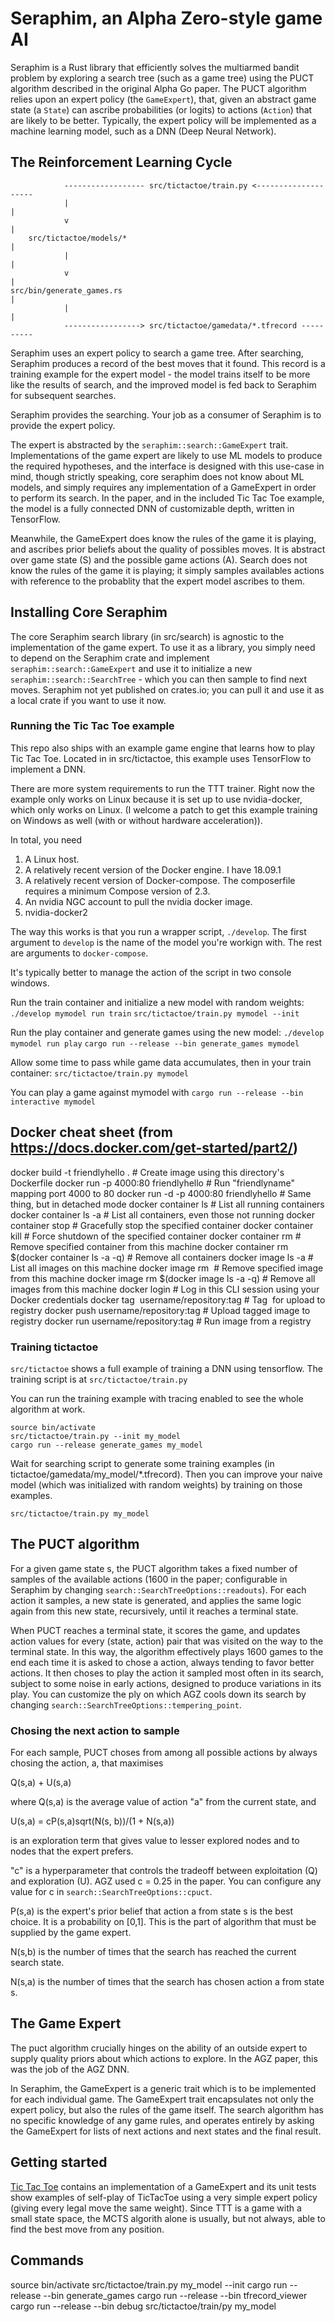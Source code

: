 # Seraphim, an Alpha Zero-style game AI

Seraphim is a Rust library that efficiently solves the multiarmed bandit problem by exploring a search tree (such as a game tree) using the PUCT algorithm described in the original Alpha Go paper. The PUCT algorithm relies upon an expert policy (the `GameExpert`), that, given an abstract game state (a `State`) can ascribe probabilities (or logits) to actions (`Action`) that are likely to be better.  Typically, the expert policy will be implemented as a machine learning model, such as a DNN (Deep Neural Network).


## The Reinforcement Learning Cycle
```
            ------------------ src/tictactoe/train.py <--------------------
            |                                                             |
            v                                                             |
    src/tictactoe/models/*                                                |
            |                                                             |
            v                                                             |
src/bin/generate_games.rs                                                 |
            |                                                             |
            -----------------> src/tictactoe/gamedata/*.tfrecord ----------
```

Seraphim uses an expert policy to search a game tree. After searching, Seraphim produces a record
of the best moves that it found. This record is a training example for the expert model - the model
trains itself to be more like the results of search, and the improved model is fed back to Seraphim
for subsequent searches.

Seraphim provides the searching. Your job as a consumer of Seraphim is to provide the expert policy.  

The expert is abstracted by the `seraphim::search::GameExpert` trait. Implementations of the game expert are likely to use ML models to produce the required hypotheses, and the interface is designed with this use-case in mind, though strictly speaking, core seraphim does not know about ML models, and simply requires any implementation of a GameExpert in order to perform its search. In the paper, and in the included Tic Tac Toe example, the model is a fully connected DNN of customizable depth, written in TensorFlow.

Meanwhile, the GameExpert does know the rules of the game it is playing, and ascribes prior beliefs about the quality of possibles moves. It  is abstract over game state (S) and the possible game actions (A). Search does not know the rules of the game it is playing; it simply samples availables actions with reference to the probablity that the expert model ascribes to them.

## Installing Core Seraphim

The core Seraphim search library (in src/search) is agnostic to the implementation of the game expert. To use it as a library, you simply need to depend on the Seraphim crate and implement ` seraphim::search::GameExpert` and use it to initialize a new `seraphim::search::SearchTree` - which you can then sample to find next moves. Seraphim not yet published on crates.io; you can pull it and use it as a local crate if you want to use it now.

### Running the Tic Tac Toe example

This repo also ships with an example game engine that learns how to play Tic Tac Toe. Located in in src/tictactoe, this example uses TensorFlow to implement a DNN.

There are more system requirements to run the TTT trainer. Right now the example only works on Linux because it is set up to use nvidia-docker, which only works on Linux. (I welcome a patch to get this example training on Windows as well (with or without hardware acceleration)).

In total, you need
1. A Linux host.
2. A relatively recent version of the Docker engine. I have 18.09.1
3. A relatively recent version of Docker-compose. The composerfile requires a minimum Compose version of 2.3.
4. An nvidia NGC account to pull the nvidia docker image.
5. nvidia-docker2

The way this works is that you run a wrapper script, `./develop`. The first argument to `develop` is the name of the model you're workign with. The rest are arguments to `docker-compose`.

It's typically better to manage the action of the script in two console windows.

Run the train container and initialize a new model with random weights:
`./develop mymodel run train` 
`src/tictactoe/train.py mymodel --init`

Run the play container and generate games using the new model:
`./develop mymodel run play`
`cargo run --release --bin generate_games mymodel`

Allow some time to pass while game data accumulates, then in your train container:
`src/tictactoe/train.py mymodel`

You can play a game against mymodel with
`cargo run --release --bin interactive mymodel`

## Docker cheat sheet (from https://docs.docker.com/get-started/part2/)
docker build -t friendlyhello .  # Create image using this directory's Dockerfile
docker run -p 4000:80 friendlyhello  # Run "friendlyname" mapping port 4000 to 80
docker run -d -p 4000:80 friendlyhello         # Same thing, but in detached mode
docker container ls                                # List all running containers
docker container ls -a             # List all containers, even those not running
docker container stop <hash>           # Gracefully stop the specified container
docker container kill <hash>         # Force shutdown of the specified container
docker container rm <hash>        # Remove specified container from this machine
docker container rm $(docker container ls -a -q)         # Remove all containers
docker image ls -a                             # List all images on this machine
docker image rm <image id>            # Remove specified image from this machine
docker image rm $(docker image ls -a -q)   # Remove all images from this machine
docker login             # Log in this CLI session using your Docker credentials
docker tag <image> username/repository:tag  # Tag <image> for upload to registry
docker push username/repository:tag            # Upload tagged image to registry
docker run username/repository:tag                   # Run image from a registry


### Training tictactoe

`src/tictactoe` shows a full example of training a DNN using tensorflow. The training script is at `src/tictactoe/train.py`

You can run the training example with tracing enabled to see the whole algorithm at work.

```
source bin/activate
src/tictactoe/train.py --init my_model
cargo run --release generate_games my_model
```

Wait for searching script to generate some training examples (in tictactoe/gamedata/my_model/*.tfrecord). Then you can improve your naive model (which was initialized with random weights) by training on those examples.

```
src/tictactoe/train.py my_model
```


## The PUCT algorithm

For a given game state s, the PUCT algorithm takes a fixed number of samples  of the available actions (1600 in the paper; configurable in Seraphim by changing `search::SearchTreeOptions::readouts`). For each action it samples, a new state is generated, and applies the same logic again from this new state, recursively, until it reaches a terminal state.

When PUCT reaches a terminal state, it scores the game, and updates action values for every (state, action) pair that was visited on the way to the terminal state. In this way, the algorithm effectively plays 1600 games to the end each time it is asked to chose a action, always tending to favor better actions. It then choses to play the action it sampled most often in its search, subject to some noise in early actions, designed to produce variations in its play. You can customize the ply on which AGZ cools down its search by changing `search::SearchTreeOptions::tempering_point`. 

### Chosing the next action to sample

For each sample, PUCT choses from among all possible actions by always chosing the action, a, that maximises

Q(s,a) + U(s,a)

where Q(s,a) is the average value of action "a" from the current state, and

U(s,a) = cP(s,a)sqrt(N(s, b))/(1 + N(s,a))

is an exploration term that gives value to lesser explored nodes and to nodes that the expert prefers.

"c" is a hyperparameter that controls the tradeoff between exploitation (Q) and exploration (U). AGZ used c = 0.25 in the paper. You can configure any value for c in `search::SearchTreeOptions::cpuct`.

P(s,a) is the expert's prior belief that action a from state s is the best choice. It is a probability on [0,1]. This is the part of algorithm that must be supplied by the game expert.

N(s,b) is the number of times that the search has reached the current search state.

N(s,a) is the number of times that the search has chosen action a from state s. 

## The Game Expert

The puct algorithm crucially hinges on the ability of an outside expert to supply quality priors about which actions to explore. In the AGZ paper, this was the job of the AGZ DNN.

In Seraphim, the GameExpert is a generic trait which is to be implemented for each individual game. The GameExpert trait encapsulates not only the expert policy, but also the rules of the game itself. The search algorithm has no specific knowledge of any game rules, and operates entirely by asking the GameExpert for lists of next actions and next states and the final result.

## Getting started

[Tic Tac Toe](src/tictactoe/mod.rs) contains an implementation of a GameExpert and its unit tests show examples of self-play of TicTacToe using a very simple expert policy (giving every legal move the same weight). Since TTT is a game with a small state space, the MCTS algorith alone is usually, but not always, able to find the best move from any position.

## Commands

source bin/activate
src/tictactoe/train.py my_model --init
cargo run --release --bin generate_games
cargo run --release --bin tfrecord_viewer
cargo run --release --bin debug
src/tictactoe/train/py my_model

